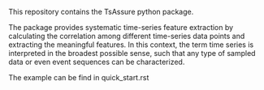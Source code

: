 This repository contains the TsAssure python package. 

The package provides systematic time-series feature extraction by calculating the correlation among different time-series data points and extracting the meaningful features. In this context, the term time series is interpreted in the broadest possible sense, such that any type of sampled data or even event sequences can be characterized.

The example can be find in quick_start.rst

